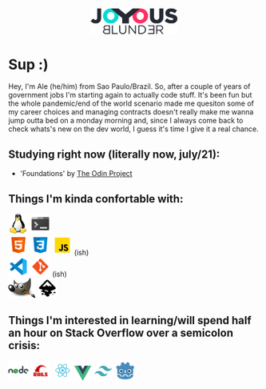 <p align="center"><a href="https://github.com/joyousblunder/joyousblunder"><img src='/assets/logo.png' width='35%'></a></p>

# Sup :)
Hey, I'm Ale (he/him) from Sao Paulo/Brazil. So, after a couple of years of government jobs I'm starting again to actually code stuff. It's been fun but the whole pandemic/end of the world scenario made me quesiton some of my career choices and managing contracts doesn't really make me wanna jump outta bed on a monday morning and, since I always come back to check whats's new on the dev world, I guess it's time I give it a real chance.

## Studying right now (literally now, july/21):
- 'Foundations' by <a href='https://www.theodinproject.com/'>The Odin Project</a>

## Things I'm kinda confortable with:
<div>
<a href="#"><img src='/assets/tux.png' alt='Linux' height='40px'></a>
<a href="#"><img src='/assets/console.png' alt='Terminal' height='40px'></a>
</div>
<div>
<a href="#"><img src='/assets/html.png' alt='HTML5' height='40px'></a>
<a href="#"><img src='/assets/css3.png' alt='CSS3' height='40px'></a>
<a href="#"><img src='/assets/javascript.png' alt='Javascript' height='40px'></a> (ish)
</div>
<div>
<a href="#"><img src='/assets/vscode.png' alt='VSCode' height='40px'></a>
<a href="#"><img src='/assets/git.png' alt='GitHub' height='40px'></a> (ish)
</div>
<div>
<a href="#"><img src='/assets/gip.png' alt='Gimp' height='40px'></a>
  <a href="#"><img src='/assets/inkscape.png' alt='Inkscape' height='40px'></a>
</div>


## Things I'm interested in learning/will spend half an hour on Stack Overflow over a semicolon crisis:

<a href="#"><img src='/assets/nodejs.png' alt='NodeJS' height='40px'></a>
<a href="#"><img src='/assets/rails.png' alt='Rails' height='40px'></a>
<a href="#"><img src='/assets/react.png' alt='React' height='40px'></a>
<a href="#"><img src='/assets/vue.png' alt='Vue' height='30px'></a>
<a href="#"><img src='/assets/tailwind.png' alt='Tailwind' height='40px'></a>
<a href="#"><img src='/assets/godot.png' alt='Godot' height='40px'></a>

